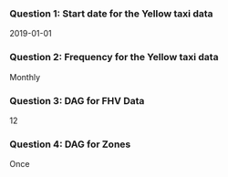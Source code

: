 ### Question 1: Start date for the Yellow taxi data
2019-01-01

### Question 2: Frequency for the Yellow taxi data
Monthly

### Question 3: DAG for FHV Data
12

### Question 4: DAG for Zones
Once
